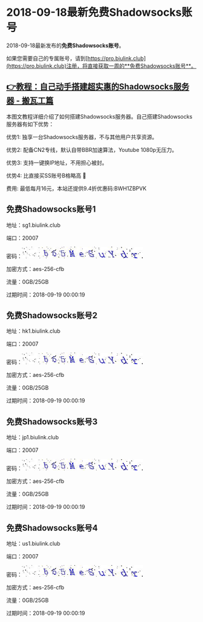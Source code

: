 # 2018-09-18最新**免费Shadowsocks账号**

2018-09-18最新发布的**免费Shadowsocks账号**。

如果您需要自己的专属账号，请到[https://pro.biulink.club](https://pro.biulink.club)注册，将直接获取一周的**免费Shadowsocks账号**。

## [👉教程：自己动手搭建超实惠的Shadowsocks服务器 - 搬瓦工篇](https://github.com/Biulink/ShadowsocksTutorials/blob/master/%E6%95%99%E6%82%A8%E8%87%AA%E5%B7%B1%E5%8A%A8%E6%89%8B%E6%90%AD%E5%BB%BA%E8%B6%85%E5%AE%9E%E6%83%A0%E7%9A%84Shadowsocks%E6%9C%8D%E5%8A%A1%E5%99%A8%20-%20%E6%90%AC%E7%93%A6%E5%B7%A5%E7%AF%87.md)
  
  本图文教程详细介绍了如何搭建Shadowsocks服务器。自己搭建Shadowsocks服务器有如下优势：

  优势1: 独享一台Shadowsocks服务器，不与其他用户共享资源。

  优势2: 配备CN2专线，默认自带BBR加速算法，Youtube 1080p无压力。

  优势3: 支持一键换IP地址，不用担心被封。

  优势4: 比直接买SS账号B格略高 🙂

  费用: 最低每月16元，本站还提供9.4折优惠码:BWH1ZBPVK  
## 免费Shadowsocks账号1

地址：sg1.biulink.club

端口：20007

密码：![免费Shadowsocks账号密码](../password/d9c57999-d60a-4e2f-ab1d-b3d25e4d3b21.jpg)

加密方式：aes-256-cfb

流量：0GB/25GB

过期时间：2018-09-19 00:00:19

## 免费Shadowsocks账号2

地址：hk1.biulink.club

端口：20007

密码：![免费Shadowsocks账号密码](../password/d9c57999-d60a-4e2f-ab1d-b3d25e4d3b21.jpg)

加密方式：aes-256-cfb

流量：0GB/25GB

过期时间：2018-09-19 00:00:19

## 免费Shadowsocks账号3

地址：jp1.biulink.club

端口：20007

密码：![免费Shadowsocks账号密码](../password/d9c57999-d60a-4e2f-ab1d-b3d25e4d3b21.jpg)

加密方式：aes-256-cfb

流量：0GB/25GB

过期时间：2018-09-19 00:00:19

## 免费Shadowsocks账号4

地址：us1.biulink.club

端口：20007

密码：![免费Shadowsocks账号密码](../password/d9c57999-d60a-4e2f-ab1d-b3d25e4d3b21.jpg)

加密方式：aes-256-cfb

流量：0GB/25GB

过期时间：2018-09-19 00:00:19


